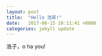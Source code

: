 ```yaml
---
layout: post
title:  "Hello 浩哥!"
date:   2017-06-15 18:11:41 +0800
categories: jekyll update
---
```

浩子，o ha you!
